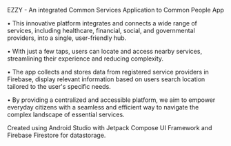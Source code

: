 EZZY - An integrated Common Services Application to Common People App

•  This innovative platform integrates and connects a wide range of services, including healthcare, financial, social, and governmental providers, into a single, user-friendly hub. 

•  With just a few taps, users can locate and access nearby services, streamlining their experience and reducing complexity. 

•  The app collects and stores data from registered service providers in Firebase, display relevant information based on users search location tailored to the user's specific needs. 

•  By providing a centralized and accessible platform, we aim to empower everyday citizens with a seamless and efficient way to navigate the complex landscape of essential services. 

Created using Android Studio with Jetpack Compose UI Framework and Firebase Firestore for datastorage.
